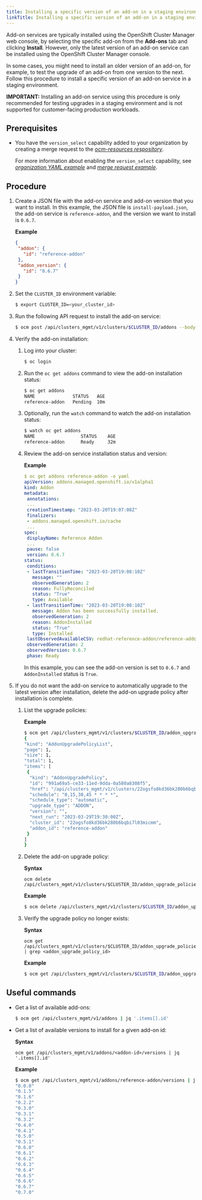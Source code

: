 ```yaml
---
title: Installing a specific version of an add-on in a staging environment
linkTitle: Installing a specific version of an add-on in a staging environment
---
```


Add-on services are typically installed using the OpenShift Cluster Manager web console, by selecting the specific add-on from the **Add-ons** tab and clicking **Install**.
However, only the latest version of an add-on service can be installed using the OpenShift Cluster Manager console.

In some cases, you might need to install an older version of an add-on, for example, to test the upgrade of an add-on from one version to the next.
Follow this procedure to install a specific version of an add-on service in a staging environment.

**IMPORTANT:**
Installing an add-on service using this procedure is only recommended for testing upgrades in a staging environment and is not supported for customer-facing production workloads.

## Prerequisites

* You have the `version_select` capability added to your organization by creating a merge request to the [_ocm-resources respository_](https://gitlab.cee.redhat.com/service/ocm-resources).

    For more information about enabling the `version_select` capability, see [_organization YAML example_](https://gitlab.cee.redhat.com/service/ocm-resources/-/blob/master/data/uhc-stage/orgs/15081438.yaml#L97) and [_merge request example_](https://gitlab.cee.redhat.com/service/ocm-resources/-/merge_requests/3271).

## Procedure
1. Create a JSON file with the add-on service and add-on version that you want to install. In this example, the JSON file is `install-payload.json`, the add-on service is `reference-addon`, and the version we want to install is `0.6.7`.

    **Example**
    ```json
   {
     "addon": {
       "id": "reference-addon"
     },
     "addon_version": {
       "id": "0.6.7"
     }
   }
    ```
2. Set the `CLUSTER_ID` environment variable:
    ```bash
    $ export CLUSTER_ID=<your_cluster_id>
    ```

3. Run the following API request to install the add-on service:
    ```bash
    $ ocm post /api/clusters_mgmt/v1/clusters/$CLUSTER_ID/addons --body install-payload.json
    ```
4. Verify the add-on installation:
    1. Log into your cluster:
        ```bash
        $ oc login
        ```

    2. Run the `oc get addons` command to view the add-on installation status:
        ```bash
        $ oc get addons
        NAME              STATUS   AGE
        reference-addon   Pending  10m
        ```

    3. Optionally, run the `watch` command to watch the add-on installation status:
        ```bash
        $ watch oc get addons
        NAME                 STATUS    AGE
        reference-addon      Ready     32m
        ```

    4. Review the add-on service installation status and version:

        **Example**
        ```yaml
        $ oc get addons reference-addon -o yaml  
       apiVersion: addons.managed.openshift.io/v1alpha1
       kind: Addon
       metadata:
         annotations:
         ...   
         creationTimestamp: "2023-03-20T19:07:08Z"
         finalizers:
         - addons.managed.openshift.io/cache
         ...
       spec:
         displayName: Reference Addon
         ...
         pause: false
         version: 0.6.7
       status:
         conditions:
         - lastTransitionTime: "2023-03-20T19:08:10Z"
           message: ""
           observedGeneration: 2
           reason: FullyReconciled
           status: "True"
           type: Available
         - lastTransitionTime: "2023-03-20T19:08:10Z"
           message: Addon has been successfully installed.
           observedGeneration: 2
           reason: AddonInstalled
           status: "True"
           type: Installed
         lastObservedAvailableCSV: redhat-reference-addon/reference-addon.v0.6.7
         observedGeneration: 2
         observedVersion: 0.6.7
         phase: Ready
         ```
         In this example, you can see the add-on version is set to `0.6.7` and `AddonInstalled` status is `True`.

5. If you do not want the add-on service to automatically upgrade to the latest version after installation, delete the add-on upgrade policy after installation is complete.

    1. List the upgrade policies:

        **Example**
        ```bash
        $ ocm get /api/clusters_mgmt/v1/clusters/$CLUSTER_ID/addon_upgrade_policies
        {
       "kind": "AddonUpgradePolicyList",
       "page": 1,
       "size": 1,
       "total": 1,
       "items": [
         {
          "kind": "AddonUpgradePolicy",
          "id": "991a69a5-ce33-11ed-9dda-0a580a8308f5",
          "href": "/api/clusters_mgmt/v1/clusters/22ogsfo8kd36bk280b6bqbi7l03micmm/addon_upgrade_policies/991a69a5-ce33-11ed-9dda-0a580a8308f5",
          "schedule": "0,15,30,45 * * * *",
          "schedule_type": "automatic",
          "upgrade_type": "ADDON",
          "version": "",
          "next_run": "2023-03-29T19:30:00Z",
          "cluster_id": "22ogsfo8kd36bk280b6bqbi7l03micmm",
          "addon_id": "reference-addon"
         }
        ]
        }
        ```

    2. Delete the add-on upgrade policy:

        **Syntax**
        ```
        ocm delete /api/clusters_mgmt/v1/clusters/$CLUSTER_ID/addon_upgrade_policies/<addon_upgrade_policy_id>
        ```
        **Example**
        ```bash
        $ ocm delete /api/clusters_mgmt/v1/clusters/$CLUSTER_ID/addon_upgrade_policies/991a69a5-ce33-11ed-9dda-0a580a8308f5     
        ```
    3. Verify the upgrade policy no longer exists:

        **Syntax**
        ```
        ocm get /api/clusters_mgmt/v1/clusters/$CLUSTER_ID/addon_upgrade_policies | grep <addon_upgrade_policy_id>
        ```

        **Example**
        ```bash
        $ ocm get /api/clusters_mgmt/v1/clusters/$CLUSTER_ID/addon_upgrade_policies | grep 991a69a5-ce33-11ed-9dda-0a580a8308f5
        ```

## Useful commands

- Get a list of available add-ons:
   ``` bash
   $ ocm get /api/clusters_mgmt/v1/addons | jq '.items[].id'
   ```

- Get a list of available versions to install for a given add-on id:

   **Syntax**
   ```
   ocm get /api/clusters_mgmt/v1/addons/<addon-id>/versions | jq '.items[].id'
   ```
   **Example**
    ```bash
   $ ocm get /api/clusters_mgmt/v1/addons/reference-addon/versions | jq '.items[].id'
   "0.0.0"
   "0.1.5"
   "0.1.6"
   "0.2.2"
   "0.3.0"
   "0.3.1"
   "0.3.2"
   "0.4.0"
   "0.4.1"
   "0.5.0"
   "0.5.1"
   "0.6.0"
   "0.6.1"
   "0.6.2"
   "0.6.3"
   "0.6.4"
   "0.6.5"
   "0.6.6"
   "0.6.7"
   "0.7.0"
   ```
